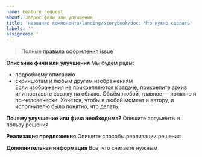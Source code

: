 ```yaml
---
name: Feature request
about: Запрос фичи или улучшения
title: 'название компонента/landing/storybook/doc: Что нужно сделать'
labels: ''
assignees: ''
---
```


> Полные [правила оформления issue](https://consta-uikit.vercel.app/?path=/docs/common-develop-issues--page)

**Описание фичи или улучшения**
Мы будем рады:

- подробному описанию
- скриншотам и любым другим изображениям  
  Если изображения не прикрепляются к задаче, прикрепите архив или поставьте ссылку на облако. Объём любой, главное — понятно и по-человечески. Хочется, чтобы в любой момент и автору, и исполнителю было понятно, что делать.

**Почему улучшение или фича необходима?**
Опишите аргументы в пользу решения

**Реализация предложения**
Опишите способы реализации решения

**Дополнительная информация**
Все, что считаете нужным
